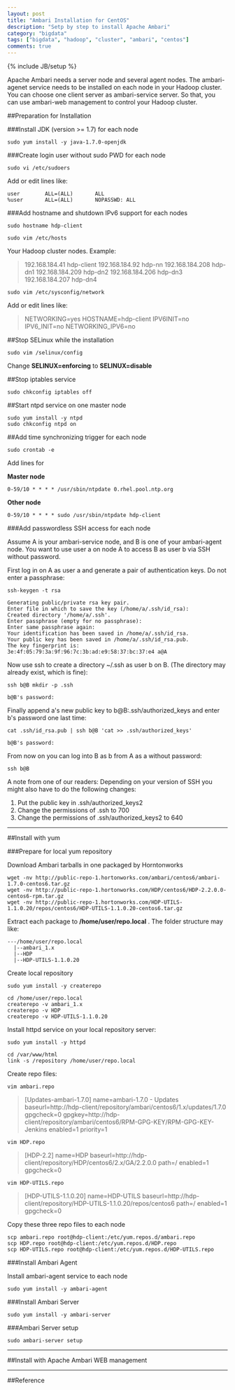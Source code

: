 ```yaml
---
layout: post
title: "Ambari Installation for CentOS"
description: "Setp by step to install Apache Ambari"
category: "bigdata"
tags: ["bigdata", "hadoop", "cluster", "ambari", "centos"]
comments: true
---
```

{% include JB/setup %}

Apache Ambari needs a server node and several agent nodes. The ambari-agenet service needs to be installed on each node in your Hadoop cluster. You can choose one client server as ambari-service server. So that, you can use ambari-web management to control your Hadoop cluster.

##Preparation for Installation

###Install JDK (version >= 1.7) for each node

    sudo yum install -y java-1.7.0-openjdk

###Create login user without sudo PWD for each node

    sudo vi /etc/sudoers

Add or edit lines like:

    user        ALL=(ALL)       ALL
    %user       ALL=(ALL)       NOPASSWD: ALL

###Add hostname and shutdown IPv6 support for each nodes

    sudo hostname hdp-client

    sudo vim /etc/hosts

Your Hadoop cluster nodes. Example:

>192.168.184.41 hdp-client
>192.168.184.92 hdp-nn
>192.168.184.208 hdp-dn1
>192.168.184.209 hdp-dn2
>192.168.184.206 hdp-dn3
>192.168.184.207 hdp-dn4

    sudo vim /etc/sysconfig/network

Add or edit lines like:

>NETWORKING=yes
>HOSTNAME=hdp-client
>IPV6INIT=no
>IPV6_INIT=no
>NETWORKING_IPV6=no

##Stop SELinux while the installation

    sudo vim /selinux/config

Change __SELINUX=enforcing__ to __SELINUX=disable__

##Stop iptables service

    sudo chkconfig iptables off

##Start ntpd service on one master node

    sudo yum install -y ntpd
    sudo chkconfig ntpd on

##Add time synchronizing trigger for each node

    sudo crontab -e

Add lines for

__Master node__

    0-59/10 * * * * /usr/sbin/ntpdate 0.rhel.pool.ntp.org

__Other node__

    0-59/10 * * * * sudo /usr/sbin/ntpdate hdp-client

###Add passwordless SSH access for each node

Assume A is your ambari-service node, and B is one of your ambari-agent node. You want to use user a on node A to access B as user b via SSH without password.

First log in on A as user a and generate a pair of authentication keys. Do not enter a passphrase:

    ssh-keygen -t rsa

    Generating public/private rsa key pair.
    Enter file in which to save the key (/home/a/.ssh/id_rsa): 
    Created directory '/home/a/.ssh'.
    Enter passphrase (empty for no passphrase): 
    Enter same passphrase again: 
    Your identification has been saved in /home/a/.ssh/id_rsa.
    Your public key has been saved in /home/a/.ssh/id_rsa.pub.
    The key fingerprint is:
    3e:4f:05:79:3a:9f:96:7c:3b:ad:e9:58:37:bc:37:e4 a@A

Now use ssh to create a directory ~/.ssh as user b on B. (The directory may already exist, which is fine):

    ssh b@B mkdir -p .ssh

    b@B's password: 

Finally append a's new public key to b@B:.ssh/authorized_keys and enter b's password one last time:

    cat .ssh/id_rsa.pub | ssh b@B 'cat >> .ssh/authorized_keys'

    b@B's password: 

From now on you can log into B as b from A as a without password:

    ssh b@B

A note from one of our readers: Depending on your version of SSH you might also have to do the following changes:

1. Put the public key in .ssh/authorized_keys2
2. Change the permissions of .ssh to 700
3. Change the permissions of .ssh/authorized_keys2 to 640

---

##Install with yum

###Prepare for local yum repository

Download Ambari tarballs in one packaged by Horntonworks

    wget -nv http://public-repo-1.hortonworks.com/ambari/centos6/ambari-1.7.0-centos6.tar.gz
    wget -nv http://public-repo-1.hortonworks.com/HDP/centos6/HDP-2.2.0.0-centos6-rpm.tar.gz
    wget -nv http://public-repo-1.hortonworks.com/HDP-UTILS-1.1.0.20/repos/centos6/HDP-UTILS-1.1.0.20-centos6.tar.gz

Extract each package to __/home/user/repo.local__ . The folder structure may like:

    ---/home/user/repo.local
      |--ambari_1.x
      |--HDP
      |--HDP-UTILS-1.1.0.20

Create local repository

    sudo yum install -y createrepo

    cd /home/user/repo.local
    createrepo -v ambari_1.x
    createrepo -v HDP
    createrepo -v HDP-UTILS-1.1.0.20

Install httpd service on your local repository server:

    sudo yum install -y httpd

    cd /var/www/html
    link -s /repository /home/user/repo.local

Create repo files:

    vim ambari.repo

>[Updates-ambari-1.7.0]
>name=ambari-1.7.0 - Updates
>baseurl=http://hdp-client/repository/ambari/centos6/1.x/updates/1.7.0
>gpgcheck=0
>gpgkey=http://hdp-client/repository/ambari/centos6/RPM-GPG-KEY/RPM-GPG-KEY-Jenkins
>enabled=1
>priority=1

    vim HDP.repo

>[HDP-2.2]
>name=HDP
>baseurl=http://hdp-client/repository/HDP/centos6/2.x/GA/2.2.0.0
>path=/
>enabled=1
>gpgcheck=0

    vim HDP-UTILS.repo 

>[HDP-UTILS-1.1.0.20]
>name=HDP-UTILS
>baseurl=http://hdp-client/repository/HDP-UTILS-1.1.0.20/repos/centos6
>path=/
>enabled=1
>gpgcheck=0

Copy these three repo files to each node

    scp ambari.repo root@hdp-client:/etc/yum.repos.d/ambari.repo
    scp HDP.repo root@hdp-client:/etc/yum.repos.d/HDP.repo
    scp HDP-UTILS.repo root@hdp-client:/etc/yum.repos.d/HDP-UTILS.repo

###Install Ambari Agent

Install ambari-agent service to each node

    sudo yum install -y ambari-agent

###Install Ambari Server

    sudo yum install -y ambari-server

###Ambari Server setup

    sudo ambari-server setup

---

##Install with Apache Ambari WEB management




---

##Reference

